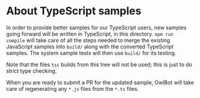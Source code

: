 # About TypeScript samples

In order to provide better samples for our TypeScript users, new samples going forward will be written in TypeScript, in this directory. `npm run compile` will take care of all the steps needed to merge the existing JavaScript samples into `build/` along with the converted TypeScript samples. The system sample tests will then use `build/` for its testing.

Note that the files `tsc` builds from this tree will not be used; this is just to do strict type checking.

When you are ready to submit a PR for the updated sample, OwlBot will take care of regenerating any `*.js` files from the `*.ts` files.
